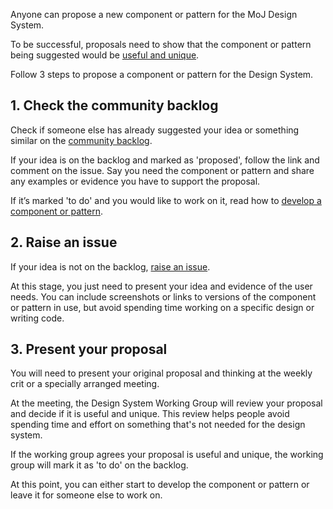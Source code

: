 Anyone can propose a new component or pattern for the MoJ Design System.

To be successful, proposals need to show that the component or pattern being suggested would be [useful and unique](/get-started/contribution-criteria/).

Follow 3 steps to propose a component or pattern for the Design System.

## 1. Check the community backlog
Check if someone else has already suggested your idea or something similar on the [community backlog](/get-started/community-backlog/).

If your idea is on the backlog and marked as 'proposed', follow the link and comment on the issue. Say you need the component or pattern and share any examples or evidence you have to support the proposal.

If it’s marked 'to do' and you would like to work on it, read how to [develop a component or pattern](#).

## 2. Raise an issue

If your idea is not on the backlog, [raise an issue](https://github.com/ministryofjustice/mojdt-design-system-backlog/issues/new).

At this stage, you just need to present your idea and evidence of the user needs. You can include screenshots or links to versions of the component or pattern in use, but avoid spending time working on a specific design or writing code.

## 3. Present your proposal

You will need to present your original proposal and thinking at the weekly crit or a specially arranged meeting.

At the meeting, the Design System Working Group will review your proposal and decide if it is useful and unique. This review helps people avoid spending time and effort on something that's not needed for the design system.

If the working group agrees your proposal is useful and unique, the working group will mark it as 'to do' on the backlog.

At this point, you can either start to develop the component or pattern or leave it for someone else to work on.